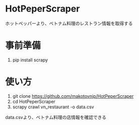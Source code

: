 # HotPeperScraper
ホットペッパーより、ベトナム料理のレストラン情報を取得する

# 事前準備
1. pip install scrapy

# 使い方
1. git clone https://github.com/makotovnjp/HotPeperScraper
2. cd HotPeperScraper
3. scrapy crawl vn_restaurant -o data.csv

data.csvより、ベトナム料理の店情報を確認できる

